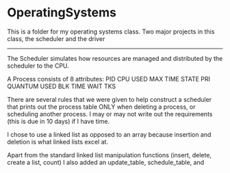 # OperatingSystems

This is a folder for my operating systems class.
Two major projects in this class, the scheduler and the driver
____________________________________________________________________________________
The Scheduler simulates how resources are managed and distributed by the scheduler 
to the CPU. 

A Process consists of 8 attributes:
PID 
CPU USED
MAX TIME
STATE
PRI
QUANTUM USED
BLK TIME
WAIT TKS

There are several rules that we were given to help construct a scheduler that prints out 
the process table ONLY when deleting a process, or scheduling another process. I may or may not write 
out the requirements (this is due in 10 days) if I have time.

I chose to use a linked list as opposed to an array because insertion and deletion is 
what linked lists excel at.

Apart from the standard linked list manipulation functions (insert, delete, create a list, count)
I also added an update_table, schedule_table, and 
